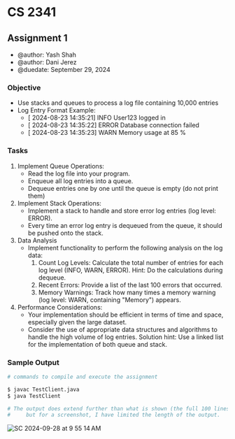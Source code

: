 # **CS 2341** 
## Assignment 1
* @author: Yash Shah
* @author: Dani Jerez
* @duedate: September 29, 2024

### Objective
- Use stacks and queues to process a log file containing 10,000 entries
- Log Entry Format Example:
    - [ 2024-08-23 14:35:21] INFO User123 logged in
    - [ 2024-08-23 14:35:22] ERROR Database connection failed
    - [ 2024-08-23 14:35:23] WARN Memory usage at 85 %

### Tasks
1. Implement Queue Operations:
    - Read the log file into your program.
    - Enqueue all log entries into a queue.
    - Dequeue entries one by one until the queue is empty (do not print them)
2. Implement Stack Operations:
    - Implement a stack to handle and store error log entries (log level: ERROR).
    - Every time an error log entry is dequeued from the queue, it should be pushed onto the stack.
3. Data Analysis
    - Implement functionality to perform the following analysis on the log data:
       1. Count Log Levels: Calculate the total number of entries for each log level (INFO, WARN, ERROR). Hint: Do the calculations during dequeue.
       2. Recent Errors: Provide a list of the last 100 errors that occurred.
       3. Memory Warnings: Track how many times a memory warning (log level: WARN, containing "Memory") appears.
4. Performance Considerations:
    - Your implementation should be efficient in terms of time and space,
       especially given the large dataset.
    - Consider the use of appropriate data structures and algorithms to handle the high volume of log entries. Solution hint: Use a linked list for the implementation of both queue and stack.

### Sample Output
```bash
# commands to compile and execute the assignment

$ javac TestClient.java
$ java TestClient

# The output does extend further than what is shown (the full 100 lines)
#     but for a screenshot, I have limited the length of the output.
```

![SC 2024-09-28 at 9 55 14 AM](https://github.com/user-attachments/assets/971be249-aa56-4793-9aaa-2530a1d3a555)

